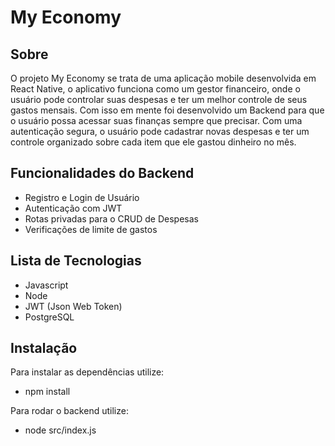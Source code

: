 # My Economy

## Sobre
O projeto My Economy se trata de uma aplicação mobile desenvolvida em React Native, o aplicativo funciona como um gestor financeiro, onde o usuário pode controlar suas despesas e ter um melhor controle de seus gastos mensais.
Com isso em mente foi desenvolvido um Backend para que o usuário possa acessar suas finanças sempre que precisar. Com uma autenticação segura, o usuário pode cadastrar novas despesas e ter um controle organizado sobre cada item que ele gastou dinheiro no mês.

## Funcionalidades do Backend
- Registro e Login de Usuário
- Autenticação com JWT
- Rotas privadas para o CRUD de Despesas
- Verificações de limite de gastos

## Lista de Tecnologias
- Javascript
- Node
- JWT (Json Web Token)
- PostgreSQL

## Instalação
Para instalar as dependências utilize:
 - npm install

Para rodar o backend utilize:
 - node src/index.js
